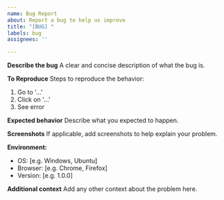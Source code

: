 ```yaml
---
name: Bug Report
about: Report a bug to help us improve
title: "[BUG] "
labels: bug
assignees: ''

---
```


**Describe the bug**
A clear and concise description of what the bug is.

**To Reproduce**
Steps to reproduce the behavior:
1. Go to '...'
2. Click on '...'
3. See error

**Expected behavior**
Describe what you expected to happen.

**Screenshots**
If applicable, add screenshots to help explain your problem.

**Environment:**
- OS: [e.g. Windows, Ubuntu]
- Browser: [e.g. Chrome, Firefox]
- Version: [e.g. 1.0.0]

**Additional context**
Add any other context about the problem here.
